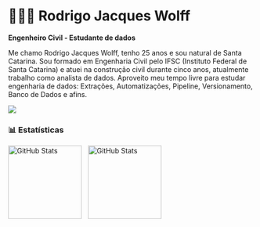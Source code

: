 # 👩🏻‍💻 Rodrigo Jacques Wolff

**Engenheiro Civil - Estudante de dados**

Me chamo Rodrigo Jacques Wolff, tenho 25 anos e sou natural de Santa Catarina. Sou formado em Engenharia Civil pelo IFSC (Instituto Federal de Santa Catarina) e atuei na construção civil durante cinco anos, atualmente trabalho como analista de dados. Aproveito meu tempo livre para estudar engenharia de dados: Extrações, Automatizações, Pipeline, Versionamento, Banco de Dados e afins.

<a href="https://www.linkedin.com/in/Rodrigo-Jacques-Wolff" target="_blank"><img src="https://img.shields.io/badge/-LinkedIn-%230077B5?style=for-the-badge&logo=linkedin&logoColor=white" target="_blank"></a> 

### 📊 Estatísticas

<p>
  <img 
    align="left" 
    alt="GitHub Stats" 
    height="150" 
    style="padding-right: 10px;" 
    src="https://github-readme-stats.vercel.app/api?username=RodrigoJacquesW&show_icons=true&theme=tokyonight&include_all_commits=true" 
  />

<img 
      align="left" 
      alt="GitHub Stats" 
      height="150" 
      src="https://github-readme-stats.vercel.app/api/top-langs/?username=RodrigoJacquesW&theme=tokyonight&layout=compact&custom_title=Tecnologias" 
  />
